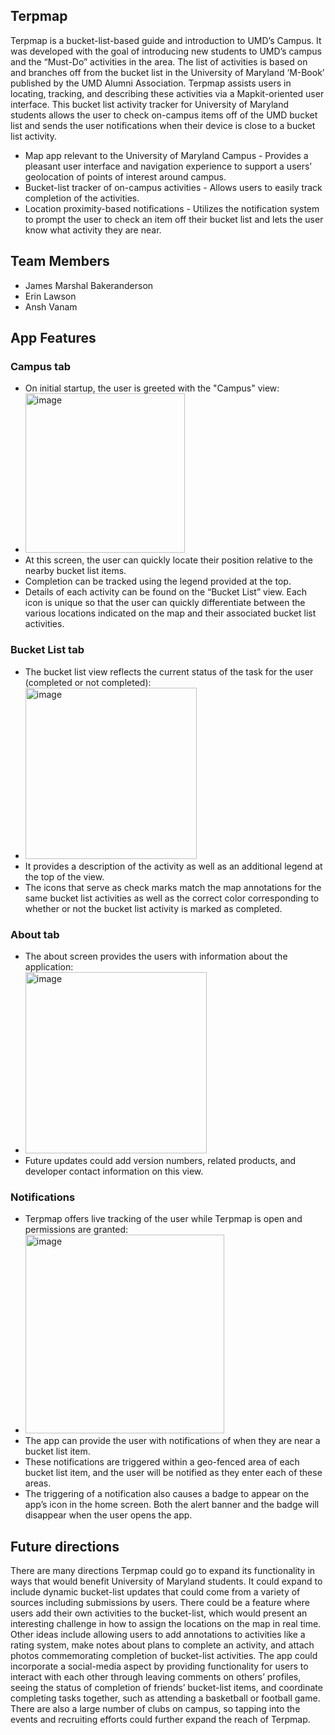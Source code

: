 ## Terpmap

Terpmap is a bucket-list-based guide and introduction to UMD’s Campus. It was developed with the goal of introducing new students to UMD’s campus and the “Must-Do” activities in the area. The list of activities is based on and branches off from the bucket list in the University of Maryland ‘M-Book’ published by the UMD Alumni Association. Terpmap assists users in locating, tracking, and describing these activities via a Mapkit-oriented user interface. This bucket list activity tracker for University of Maryland students allows the user to check on-campus items off of the UMD bucket list and sends the user notifications when their device is close to a bucket list activity.

* Map app relevant to the University of Maryland Campus - Provides a pleasant user interface and navigation experience to support a users’ geolocation of points of interest around campus.
* Bucket-list tracker of on-campus activities - Allows users to easily track completion of the activities.
* Location proximity-based notifications - Utilizes the notification system to prompt the user to check an item off their bucket list and lets the user know what activity they are near.

## Team Members

* James Marshal Bakeranderson
* Erin Lawson
* Ansh Vanam

## App Features

### Campus tab
* On initial startup, the user is greeted with the "Campus" view:
* <img width="255" alt="image" src="https://github.com/anshvnm/Terpmap/assets/96885648/fbf2561d-e08f-4792-985c-f3bbd09a15b8">
* At this screen, the user can quickly locate their position relative to the nearby bucket list items.
* Completion can be tracked using the legend provided at the top.
* Details of each activity can be found on the “Bucket List” view. Each icon is unique so that the user can quickly differentiate between the various locations indicated on the map and their associated bucket list activities.

### Bucket List tab
* The bucket list view reflects the current status of the task for the user (completed or not completed):
* <img width="274" alt="image" src="https://github.com/anshvnm/Terpmap/assets/96885648/c1ff075b-27ba-4d07-9a5f-12292b433ed9">
* It provides a description of the activity as well as an additional legend at the top of the view.
* The icons that serve as check marks match the map annotations for the same bucket list activities as well as the correct color corresponding to whether or not the bucket list activity is marked as completed.

### About tab
* The about screen provides the users with information about the application:
* <img width="290" alt="image" src="https://github.com/anshvnm/Terpmap/assets/96885648/cf285e51-0eb9-4a17-85cc-b6a203e49d01">
*  Future updates could add version numbers, related products, and developer contact information on this view.

### Notifications
* Terpmap offers live tracking of the user while Terpmap is open and permissions are granted:
* <img width="318" alt="image" src="https://github.com/anshvnm/Terpmap/assets/96885648/eef64f3c-854d-4ae3-bb83-0faf99d18ca9">
* The app can provide the user with notifications of when they are near a bucket list item.
* These notifications are triggered within a geo-fenced area of each bucket list item, and the user will be
notified as they enter each of these areas.
* The triggering of a notification also causes a badge to appear on the app’s icon in the home screen. Both the alert banner and the badge will disappear when the user opens the app.

## Future directions 

There are many directions Terpmap could go to expand its functionality in ways that would
benefit University of Maryland students. It could expand to include dynamic bucket-list updates
that could come from a variety of sources including submissions by users. There could be a
feature where users add their own activities to the bucket-list, which would present an
interesting challenge in how to assign the locations on the map in real time. Other ideas include
allowing users to add annotations to activities like a rating system, make notes about plans to
complete an activity, and attach photos commemorating completion of bucket-list activities.
The app could incorporate a social-media aspect by providing functionality for users to interact
with each other through leaving comments on others’ profiles, seeing the status of completion of
friends’ bucket-list items, and coordinate completing tasks together, such as attending a
basketball or football game. There are also a large number of clubs on campus, so tapping into
the events and recruiting efforts could further expand the reach of Terpmap.
